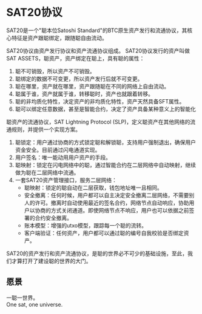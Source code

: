 SAT20协议
=========


SAT20是一个"聪本位Satoshi Standard"的BTC原生资产发行和流通协议，其核心特征是资产跟聪绑定，跟随聪自由流动。


SAT20协议由资产发行协议和资产流通协议组成。
SAT20协议发行的资产叫做SAT ASSETS，聪资产，资产绑定在聪上，具有聪的属性：
1. 聪不可销毁，所以资产不可销毁。
2. 聪绑定的数据不可变更，所以资产发行后就不可变更。
3. 聪在哪里，资产就在哪里，资产跟随聪在不同的网络上自由流动。
4. 聪属于谁，资产就属于谁，转移聪时，资产也就跟着转移。
5. 聪的非均质化特性，决定资产的非均质化特性，资产天然具备SFT属性。
6. 聪可以绑定任意数据，甚至是智能合约，决定了资产具备某种意义上的智能化


聪资产的流通协议，SAT Lightning Protocol (SLP)，定义聪资产在其他网络的流通规则，并提供一个实现方案。 
1. 聪锁定：用户通过协商的方式锁定聪和解锁聪，支持用户强制退出，确保用户资金安全。目前通过闪电通道实现。
2. 用户签名：唯一能动用用户资产的手段。
3. 聪映射：锁定在闪电网络中的聪，通过智能合约在二层网络中自动映射，继续做为聪在二层网络中流通。
4. 一套SAT20资产管理接口，服务二层网络：
    * 聪映射：锁定的聪自动在二层获取，钱包地址唯一且相同。
    * 安全撤离：任何时候，用户都可以自主决定安全撤离二层网络，不需要别人的许可。撤离时自动使用最近的签名合约，网络节点自动响应，协助用户以协商的方式关闭通道。即使网络节点不响应，用户也可以依据之前签署的合约安全撤离。
    * 账本模型：增强的utxo模型，跟踪每一个聪的流转。
    * 客户端验证：任何资产，用户都可以通过聪的编号自我校验是否绑定资产。


SAT20的资产发行和资产流通协议，是聪的世界必不可少的基础设施，至此，我们才算打开了建设聪的世界的大门。



愿景
----
一聪一世界。  
One sat, one universe.  


